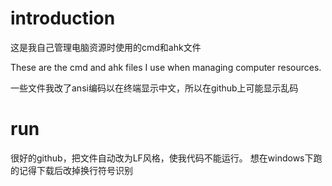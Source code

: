 # introduction
这是我自己管理电脑资源时使用的cmd和ahk文件

These are the cmd and ahk files I use when managing computer resources.

一些文件我改了ansi编码以在终端显示中文，所以在github上可能显示乱码

# run
很好的github，把文件自动改为LF风格，使我代码不能运行。
想在windows下跑的记得下载后改掉换行符号识别

